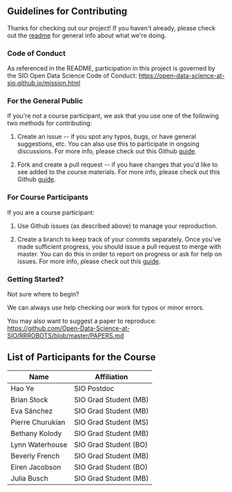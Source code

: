 ## Guidelines for Contributing

Thanks for checking out our project! If you haven't already, please check out the [readme](https://github.com/Open-Data-Science-at-SIO/RRROBOTS/blob/master/README.md) for general info about what we're doing.

### Code of Conduct
As referenced in the README, participation in this project is governed by the SIO Open Data Science Code of Conduct: https://open-data-science-at-sio.github.io/mission.html

### For the General Public
If you're not a course participant, we ask that you use one of the following two methods for contributing:

1. Create an issue -- if you spot any typos, bugs, or have general suggestions, etc. You can also use this to participate in ongoing discussions. For more info, please check out this Github [guide](https://guides.github.com/features/issues/).

2. Fork and create a pull request -- if you have changes that you'd like to see added to the course materials. For more info, please check out this Github [guide](https://help.github.com/articles/about-pull-requests/).

### For Course Participants
If you are a course participant:

1. Use Github issues (as described above) to manage your reproduction.

2. Create a branch to keep track of your commits separately. Once you've made sufficient progress, you should issue a pull request to merge with master. You can do this in order to report on progress or ask for help on issues. For more info, please check out this [guide](https://git-scm.com/book/en/v2/Git-Branching-Basic-Branching-and-Merging).

### Getting Started?

Not sure where to begin?

We can always use help checking our work for typos or minor errors.

You may also want to suggest a paper to reproduce: https://github.com/Open-Data-Science-at-SIO/RRROBOTS/blob/master/PAPERS.md

## List of Participants for the Course

| Name                  | Affiliation                   |
|-----------------------|-------------------------------|
| Hao Ye                | SIO Postdoc                   |
| Brian Stock           | SIO Grad Student (MB)         |
| Eva Sánchez           | SIO Grad Student (MB)         |
| Pierre Churukian      | SIO Grad Student (MS)         |
| Bethany Kolody        | SIO Grad Student (MB)         |
| Lynn Waterhouse       | SIO Grad Student (BO)         |
| Beverly French        | SIO Grad Student (MB)         |
| Eiren Jacobson        | SIO Grad Student (BO)         |
| Julia Busch           | SIO Grad Student (MB)         |
